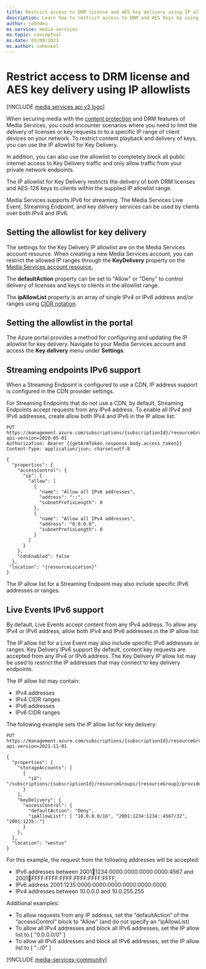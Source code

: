 ```yaml
---
title: Restrict access to DRM license and AES key delivery using IP allowlists
description: Learn how to restrict access to DRM and AES Keys by using IP allowlists.
author: johndeu
ms.service: media-services
ms.topic: conceptual
ms.date: 01/09/2023
ms.author: inhenkel
---
```

# Restrict access to DRM license and AES key delivery using IP allowlists

[!INCLUDE [media services api v3 logo](./includes/v3-hr.md)]

When securing media with the [content protection](./drm-content-protection-concept.md) and DRM features of Media Services, you could encounter scenarios where you need to limit the delivery of licenses or key requests to to a specific IP range of client devices on your network. To restrict content playback and delivery of keys, you can use the IP allowlist for Key Delivery.

In addition, you can also use the allowlist to completely block all public internet access to Key Delivery traffic and only allow traffic from your private network endpoints.

The IP allowlist for Key Delivery restricts the delivery of both DRM licenses and AES-128 keys to clients within the supplied IP allowlist range.

Media Services supports IPv6 for streaming. The Media Services Live Event, Streaming Endpoint, and key delivery services can be used by clients over both IPv4 and IPv6.

## Setting the allowlist for key delivery

The settings for the Key Delivery IP allowlist are on the Media Services account resource. When creating a new Media Services account, you can restrict the allowed IP ranges through the **KeyDelivery** property on the [Media Services account resource.](/rest/api/media/mediaservices/create-or-update)

The **defaultAction** property can be set to "Allow" or "Deny" to control delivery of licenses and keys to clients in the allowlist range.

The **ipAllowList** property is an array of single IPv4 or IPv6 address and/or ranges using [CIDR notation](https://en.wikipedia.org/wiki/Classless_Inter-Domain_Routing#CIDR_notation).

## Setting the allowlist in the portal

The Azure portal provides a method for configuring and updating the IP allowlist for key delivery.  Navigate to your Media Services account and access the **Key delivery** menu under **Settings**.

## Streaming endpoints IPv6 support

When a Streaming Endpoint is configured to use a CDN, IP address support is configured in the CDN provider settings.

For Streaming Endpoints that do not use a CDN, by default, Streaming Endpoints accept requests from any IPv4 address. To enable all IPv4 and IPv6 addresses, create allow both IPv4 and IPv6 in the IP allow list:

```http
PUT https://management.azure.com/subscriptions/{subscriptionId}/resourceGroups/{resourceGroup}/providers/Microsoft.Media/mediaservices/{accountName}/streamingEndpoints/se1?api-version=2020-05-01
Authorization: Bearer {{getArmToken.response.body.access_token}}
Content-Type: application/json; charset=utf-8

{
  "properties": {
    "accessControl": {
      "ip": {
        "allow": [
          {
            "name": "Allow all IPv6 addresses",
            "address": "::",
            "subnetPrefixLength": 0
          },
          {
            "name": "Allow all IPv4 addresses",
            "address": "0.0.0.0",
            "subnetPrefixLength": 0
          }
        ]
      }
    },
    "cdnEnabled": false
  },
 "location": "{resourceLocation}"
}
```

The IP allow list for a Streaming Endpoint may also include specific IPv6 addresses or ranges.

## Live Events IPv6 support

By default, Live Events accept content from any IPv4 address. To allow any IPv4 or IPv6 address, allow both IPv4 and IPv6 addresses in the IP allow list:

The IP allow list for a Live Event may also include specific IPv6 addresses or ranges.
Key Delivery IPv6 support
By default, content key requests are accepted from any IPv4 or IPv6 address. The Key Delivery IP allow list may be used to restrict the IP addresses that may connect to key delivery endpoints.

The IP allow list may contain:

- IPv4 addresses
- IPv4 CIDR ranges
- IPv6 addresses
- IPv6 CIDR ranges

The following example sets the IP allow list for key delivery:

```http
PUT https://management.azure.com/subscriptions/{subscriptionId}/resourceGroups/{resourceGroup}/providers/Microsoft.Media/mediaservices/{mediaAccountName}?api-version=2021-11-01

{
  "properties": {
    "storageAccounts": [
      {
        "id": "/subscriptions/{subscriptionId}/resourceGroups/{resourceGroup}/providers/Microsoft.Storage/storageAccounts/{storageAccountName}"
      }
    ],
    "keyDelivery": {
      "accessControl": {
        "defaultAction": "Deny",
        "ipAllowList": [ "10.0.0.0/16", "2001:1234:1234::4567/32", "2001:1235::"]
      }
    },
  },
  "location": "westus"
}
```

For this example, the request from the following addresses will be accepted:

- IPv6 addresses between 2001:1234:1234:0000:0000:0000:0000:4567 and 2001:1234:FFFF:FFFF:FFFF:FFFF:FFFF:FFFF,
- IPv6 address 2001:1235:0000:0000:0000:0000:0000:0000
- IPv4 addresses between 10.0.0.0 and 10.0.255.255

Additional examples:

- To allow requests from any IP address, set the “defaultAction” of the “accessControl” block to “Allow” (and do not specify an “ipAllowList)
- To allow all IPv4 addresses and block all IPv6 addresses, set the IP allow list to [ "0.0.0.0/0" ]
- To allow all IPv6 addresses and block all IPv6 addresses, set the IP allow list to [ "::/0" ]

[!INCLUDE [media-services-community](includes/media-services-community.md)]
